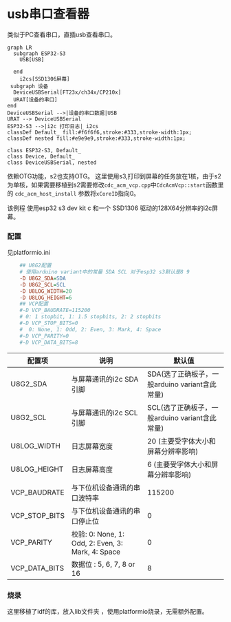 # usb串口查看器
类似于PC查看串口，直插usb查看串口。



```mermaid
graph LR
  subgraph ESP32-S3
    USB[USB]
    
  end
	i2cs[SSD1306屏幕]
 subgraph 设备
  DeviceUSBSerial[FT23x/ch34x/CP210x]
  URAT[设备的串口]
end
DeviceUSBSerial -->|设备的串口数据|USB 
URAT --> DeviceUSBSerial
ESP32-S3 -->|i2c 打印日志| i2cs
classDef Default_ fill:#f6f6f6,stroke:#333,stroke-width:1px;
classDef nested fill:#e9e9e9,stroke:#333,stroke-width:1px;

class ESP32-S3, Default_
class Device, Default_
class DeviceUSBSerial, nested
```

依赖OTG功能，s2也支持OTG。 这里使用s3,打印到屏幕的任务放在1核，由于s2为单核，如果需要移植到s2需要修改`cdc_acm_vcp.cpp`中`CdcAcmVcp::start`函数里的 `cdc_acm_host_install` 参数将`xCoreID`指向0。



该例程 使用esp32 s3 dev kit c 和一个 SSD1306 驱动的128X64分辨率的i2c屏幕。

### 配置

见platformio.ini

```ini
    ## U8G2配置
    # 使用arduino variant中的常量 SDA SCL 对于esp32 s3默认是8 9
    -D U8G2_SDA=SDA
    -D U8G2_SCL=SCL
    -D U8LOG_WIDTH=20
    -D U8LOG_HEIGHT=6
    ## VCP配置
    #-D VCP_BAUDRATE=115200
    # 0: 1 stopbit, 1: 1.5 stopbits, 2: 2 stopbits
    #-D VCP_STOP_BITS=0
    #  0: None, 1: Odd, 2: Even, 3: Mark, 4: Space
    #-D VCP_PARITY=0
    #-D VCP_DATA_BITS=8
```

| 配置项        | 说明                                              | 默认值                                         |
| ------------- | ------------------------------------------------- | ---------------------------------------------- |
| U8G2_SDA      | 与屏幕通讯的i2c SDA引脚                           | SDA(选了正确板子，一般arduino variant含此常量) |
| U8G2_SCL      | 与屏幕通讯的i2c SCL引脚                           | SCL(选了正确板子，一般arduino variant含此常量) |
| U8LOG_WIDTH   | 日志屏幕宽度                                      | 20 (主要受字体大小和屏幕分辨率影响)            |
| U8LOG_HEIGHT  | 日志屏幕高度                                      | 6 (主要受字体大小和屏幕分辨率影响)             |
| VCP_BAUDRATE  | 与下位机设备通讯的串口波特率                      | 115200                                         |
| VCP_STOP_BITS | 与下位机设备通讯的串口停止位                      | 0                                              |
| VCP_PARITY    | 校验: 0: None, 1: Odd, 2: Even, 3: Mark, 4: Space | 0                                              |
| VCP_DATA_BITS | 数据位 : 5, 6, 7, 8 or 16                         | 8                                              |

### 烧录

这里移植了idf的库，放入lib文件夹 ，使用platformio烧录，无需额外配置。